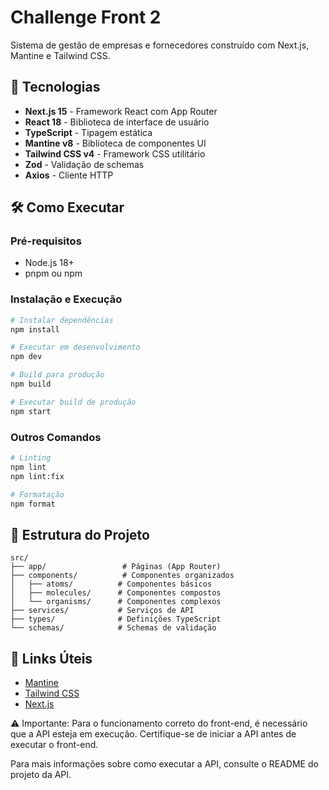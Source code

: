 # Challenge Front 2

Sistema de gestão de empresas e fornecedores construído com Next.js, Mantine e Tailwind CSS.

## 🚀 Tecnologias

- **Next.js 15** - Framework React com App Router
- **React 18** - Biblioteca de interface de usuário
- **TypeScript** - Tipagem estática
- **Mantine v8** - Biblioteca de componentes UI
- **Tailwind CSS v4** - Framework CSS utilitário
- **Zod** - Validação de schemas
- **Axios** - Cliente HTTP

## 🛠️ Como Executar

### Pré-requisitos
- Node.js 18+
- pnpm ou npm

### Instalação e Execução

```bash
# Instalar dependências
npm install

# Executar em desenvolvimento
npm dev

# Build para produção
npm build

# Executar build de produção
npm start
```

### Outros Comandos

```bash
# Linting
npm lint
npm lint:fix

# Formatação
npm format
```

## 📁 Estrutura do Projeto

```
src/
├── app/                 # Páginas (App Router)
├── components/          # Componentes organizados
│   ├── atoms/          # Componentes básicos
│   ├── molecules/      # Componentes compostos
│   └── organisms/      # Componentes complexos
├── services/           # Serviços de API
├── types/              # Definições TypeScript
└── schemas/            # Schemas de validação
```

## 🔗 Links Úteis

- [Mantine](https://mantine.dev/)
- [Tailwind CSS](https://tailwindcss.com/)
- [Next.js](https://nextjs.org/)

⚠️ Importante: Para o funcionamento correto do front-end, é necessário que a API esteja em execução. Certifique-se de iniciar a API antes de executar o front-end.

Para mais informações sobre como executar a API, consulte o README do projeto da API.